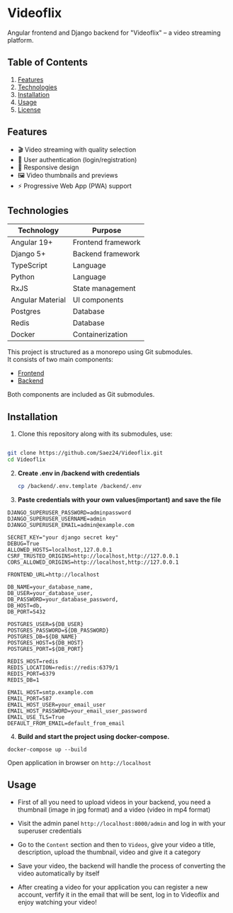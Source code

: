 # Videoflix

Angular frontend and Django backend for "Videoflix" – a video streaming platform.

## Table of Contents

1. [Features](#features)
2. [Technologies](#technologies)
3. [Installation](#installation)
4. [Usage](#usage)
5. [License](https://github.com/Saez24/Videoflix/blob/main/LICENSE)

## Features

- 🎬 Video streaming with quality selection
- 🔐 User authentication (login/registration)
- 📱 Responsive design
- 🖼️ Video thumbnails and previews
- ⚡ Progressive Web App (PWA) support

## Technologies

| Technology       | Purpose            |
| ---------------- | ------------------ |
| Angular 19+      | Frontend framework |
| Django 5+        | Backend framework  |
| TypeScript       | Language           |
| Python           | Language           |
| RxJS             | State management   |
| Angular Material | UI components      |
| Postgres         | Database           |
| Redis            | Database           |
| Docker           | Containerization   |

This project is structured as a monorepo using Git submodules.  
It consists of two main components:

- [Frontend](https://github.com/Saez24/Videoflix/tree/main/frontend)
- [Backend](https://github.com/Saez24/Videoflix/tree/main/backend)

Both components are included as Git submodules.

## Installation

1. Clone this repository along with its submodules, use:

```bash

git clone https://github.com/Saez24/Videoflix.git
cd Videoflix

```

2. **Create .env in /backend with credentials**

   ```bash
   cp /backend/.env.template /backend/.env

   ```

3. **Paste credentials with your own values(important) and save the file**

```bash"
DJANGO_SUPERUSER_PASSWORD=adminpassword
DJANGO_SUPERUSER_USERNAME=admin
DJANGO_SUPERUSER_EMAIL=admin@example.com

SECRET_KEY="your django secret key"
DEBUG=True
ALLOWED_HOSTS=localhost,127.0.0.1
CSRF_TRUSTED_ORIGINS=http://localhost,http://127.0.0.1
CORS_ALLOWED_ORIGINS=http://localhost,http://127.0.0.1

FRONTEND_URL=http://localhost

DB_NAME=your_database_name,
DB_USER=your_database_user,
DB_PASSWORD=your_database_password,
DB_HOST=db,
DB_PORT=5432

POSTGRES_USER=${DB_USER}
POSTGRES_PASSWORD=${DB_PASSWORD}
POSTGRES_DB=${DB_NAME}
POSTGRES_HOST=${DB_HOST}
POSTGRES_PORT=${DB_PORT}

REDIS_HOST=redis
REDIS_LOCATION=redis://redis:6379/1
REDIS_PORT=6379
REDIS_DB=1

EMAIL_HOST=smtp.example.com
EMAIL_PORT=587
EMAIL_HOST_USER=your_email_user
EMAIL_HOST_PASSWORD=your_email_user_password
EMAIL_USE_TLS=True
DEFAULT_FROM_EMAIL=default_from_email

```

4. **Build and start the project using docker-compose.**

```bash"
docker-compose up --build
```

Open application in browser on `http://localhost`

## Usage

- First of all you need to upload videos in your backend, you need a thumbnail (image in jpg format) and a video (video in mp4 format)
- Visit the admin panel `http://localhost:8000/admin` and log in with your superuser credentials
- Go to the `Content` section and then to `Videos`, give your video a title, description, upload the thumbnail, video and give it a category
- Save your video, the backend will handle the process of converting the video automatically by itself

- After creating a video for your application you can register a new account, verfify it in the email that will be sent, log in to Videoflix and enjoy watching your video!
